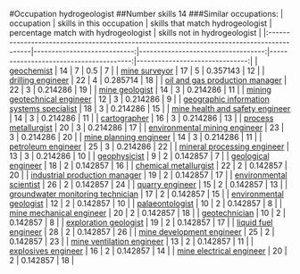 #Occupation hydrogeologist
##Number skills 14
###Similar occupations:
| occupation                                                                                |   skills in this occupation |   skills that match hydrogeologist |   percentage match with hydrogeologist |   skills not in hydrogeologist |
|:------------------------------------------------------------------------------------------|----------------------------:|-----------------------------------:|---------------------------------------:|-------------------------------:|
| [geochemist](geochemist.md)                                                               |                          14 |                                  7 |                               0.5      |                              7 |
| [mine surveyor](mine_surveyor.md)                                                         |                          17 |                                  5 |                               0.357143 |                             12 |
| [drilling engineer](drilling_engineer.md)                                                 |                          22 |                                  4 |                               0.285714 |                             18 |
| [oil and gas production manager](oil_and_gas_production_manager.md)                       |                          22 |                                  3 |                               0.214286 |                             19 |
| [mine geologist](mine_geologist.md)                                                       |                          14 |                                  3 |                               0.214286 |                             11 |
| [mining geotechnical engineer](mining_geotechnical_engineer.md)                           |                          12 |                                  3 |                               0.214286 |                              9 |
| [geographic information systems specialist](geographic_information_systems_specialist.md) |                          18 |                                  3 |                               0.214286 |                             15 |
| [mine health and safety engineer](mine_health_and_safety_engineer.md)                     |                          14 |                                  3 |                               0.214286 |                             11 |
| [cartographer](cartographer.md)                                                           |                          16 |                                  3 |                               0.214286 |                             13 |
| [process metallurgist](process_metallurgist.md)                                           |                          20 |                                  3 |                               0.214286 |                             17 |
| [environmental mining engineer](environmental_mining_engineer.md)                         |                          23 |                                  3 |                               0.214286 |                             20 |
| [mine planning engineer](mine_planning_engineer.md)                                       |                          14 |                                  3 |                               0.214286 |                             11 |
| [petroleum engineer](petroleum_engineer.md)                                               |                          25 |                                  3 |                               0.214286 |                             22 |
| [mineral processing engineer](mineral_processing_engineer.md)                             |                          13 |                                  3 |                               0.214286 |                             10 |
| [geophysicist](geophysicist.md)                                                           |                           9 |                                  2 |                               0.142857 |                              7 |
| [geological engineer](geological_engineer.md)                                             |                          18 |                                  2 |                               0.142857 |                             16 |
| [chemical metallurgist](chemical_metallurgist.md)                                         |                          22 |                                  2 |                               0.142857 |                             20 |
| [industrial production manager](industrial_production_manager.md)                         |                          19 |                                  2 |                               0.142857 |                             17 |
| [environmental scientist](environmental_scientist.md)                                     |                          26 |                                  2 |                               0.142857 |                             24 |
| [quarry engineer](quarry_engineer.md)                                                     |                          15 |                                  2 |                               0.142857 |                             13 |
| [groundwater monitoring technician](groundwater_monitoring_technician.md)                 |                          17 |                                  2 |                               0.142857 |                             15 |
| [environmental geologist](environmental_geologist.md)                                     |                          12 |                                  2 |                               0.142857 |                             10 |
| [palaeontologist](palaeontologist.md)                                                     |                          10 |                                  2 |                               0.142857 |                              8 |
| [mine mechanical engineer](mine_mechanical_engineer.md)                                   |                          20 |                                  2 |                               0.142857 |                             18 |
| [geotechnician](geotechnician.md)                                                         |                          10 |                                  2 |                               0.142857 |                              8 |
| [exploration geologist](exploration_geologist.md)                                         |                          19 |                                  2 |                               0.142857 |                             17 |
| [liquid fuel engineer](liquid_fuel_engineer.md)                                           |                          28 |                                  2 |                               0.142857 |                             26 |
| [mine development engineer](mine_development_engineer.md)                                 |                          25 |                                  2 |                               0.142857 |                             23 |
| [mine ventilation engineer](mine_ventilation_engineer.md)                                 |                          13 |                                  2 |                               0.142857 |                             11 |
| [explosives engineer](explosives_engineer.md)                                             |                          16 |                                  2 |                               0.142857 |                             14 |
| [mine electrical engineer](mine_electrical_engineer.md)                                   |                          20 |                                  2 |                               0.142857 |                             18 |

